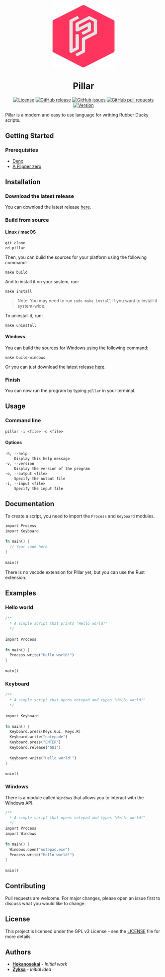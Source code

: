 <div align="center">

<img src="./imgs/pillar.svg" width="200" height="200">

Pillar
====

[![License](https://img.shields.io/github/license/Hokanosekai/pillar.svg)](https://img.shields.io/badge/TypeScript-007ACC?style=for-the-badge&logo=typescript&logoColor=white)
[![GitHub release](https://img.shields.io/github/release/Hokanosekai/pillar.svg)](https://img.shields.io/badge/TypeScript-007ACC?style=for-the-badge&logo=typescript&logoColor=white)
[![GitHub issues](https://img.shields.io/github/issues/Hokanosekai/pillar.svg)](https://img.shields.io/badge/TypeScript-007ACC?style=for-the-badge&logo=typescript&logoColor=white)
[![GitHub pull requests](https://img.shields.io/github/issues-pr/Hokanosekai/pillar.svg)](https://img.shields.io/badge/TypeScript-007ACC?style=for-the-badge&logo=typescript&logoColor=white)
[![Version](https://img.shields.io/badge/version-v0.1.1-blue)](https://img.shields.io/badge/version-v0.1.1-blue)

</div>

Pillar is a modern and easy to use language for writting Rubber Ducky scripts.

## Getting Started

### Prerequisites

* [Deno](https://deno.land/)
* [A Flipper zero](https://shop.hak5.org/products/flipper-zero)

## Installation

### Download the latest release

You can download the latest release [here]().

### Build from source

#### Linux / macOS

```
git clone
cd pillar
```

Then, you can build the sources for your platform using the following command:

```
make build
```

And to install it on your system, run:

```
make install
```

> Note: You may need to run `sudo make install` if you want to install it system-wide.

To uninstall it, run:

```
make uninstall
```

#### Windows

You can build the sources for Windows using the following command:

```
make build-windows
```

Or you can just download the latest release [here]().

### Finish

You can now run the program by typing `pillar` in your terminal.

## Usage

### Command line

```
pillar -i <file> -o <file>
```

#### Options

```
-h, --help
    Display this help message
-v, --version
    Display the version of the program
-o, --output <file>
    Specify the output file
-i, --input <file>
    Specify the input file
```

## Documentation

To create a script, you need to import the `Process` and `Keyboard` modules.

```rust
import Process
import Keyboard

fn main() {
  // Your code here
}

main()
```

There is no vscode extension for Pillar yet, but you can use the Rust extension.

## Examples

### Hello world

```rust
/**
  * A simple script that prints "Hello world!"
  */

import Process

fn main() {
  Process.write("Hello world!")
}

main()
```

### Keyboard

```rust
/**
  * A simple script that opens notepad and types "Hello world!"
  */

import Keyboard

fn main() {
  Keyboard.press(Keys.Gui, Keys.R)
  Keyboard.write("notepade")
  Keyboard.press("ENTER")
  Keyboard.release("GUI")

  Keyboard.write("Hello world!")
}

main()
```

### Windows

There is a module called `Windows` that allows you to interact with the Windows API.

```rust
/**
  * A simple script that opens notepad and types "Hello world!"
  */
import Process
import Windows

fn main() {
  Windows.open("notepad.exe")
  Process.write("Hello world!")
}

main()
```

## Contributing

Pull requests are welcome. For major changes, please open an issue first to discuss what you would like to change.

## License

This project is licensed under the GPL v3 License - see the [LICENSE](./LICENSE) file for more details.

## Authors

* **[Hokanosekai](https://github.com/Hokanosekai)** - *Initial work*
* **[Zyksa](https://github.com/Zyksa)** - *Initial idea*

